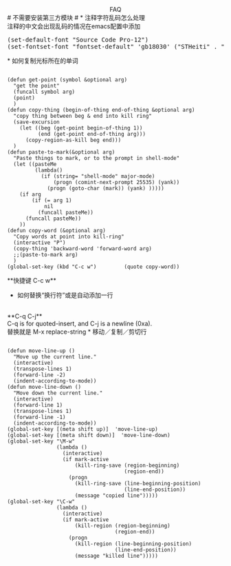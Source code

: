 <center>
FAQ
</center>
# 不需要安装第三方模块 #
* 注释字符乱码怎么处理
<br/>
注释的中文会出现乱码的情况在emacs配置中添加
<br/>
<pre>
(set-default-font "Source Code Pro-12")
(set-fontset-font "fontset-default" 'gb18030' ("STHeiti" . "unicode-bmp"))
</pre>
* 如何复制光标所在的单词
<br/>
<pre><code>
(defun get-point (symbol &optional arg)
  "get the point"
  (funcall symbol arg)
  (point)
  )
(defun copy-thing (begin-of-thing end-of-thing &optional arg)
  "copy thing between beg & end into kill ring"
  (save-excursion
    (let ((beg (get-point begin-of-thing 1))
          (end (get-point end-of-thing arg)))
      (copy-region-as-kill beg end)))
  )
(defun paste-to-mark(&optional arg)
  "Paste things to mark, or to the prompt in shell-mode"
  (let ((pasteMe
     	 (lambda()
     	   (if (string= "shell-mode" major-mode)
               (progn (comint-next-prompt 25535) (yank))
             (progn (goto-char (mark)) (yank) )))))
    (if arg
        (if (= arg 1)
            nil
          (funcall pasteMe))
      (funcall pasteMe))
    ))
(defun copy-word (&optional arg)
  "Copy words at point into kill-ring"
  (interactive "P")
  (copy-thing 'backward-word 'forward-word arg)
  ;;(paste-to-mark arg)
  )
(global-set-key (kbd "C-c w")         (quote copy-word))
</code></pre>
**快捷键  C-c w**

* 如何替换“换行符”或是自动添加一行
<br/>
**C-q C-j**
<br/>
C-q is for quoted-insert, and C-j is a newline (0xa).
<br/>
替换就是 M-x replace-string
* 移动／复制／剪切行
<br/>
<pre><code>
(defun move-line-up ()
  "Move up the current line."
  (interactive)
  (transpose-lines 1)
  (forward-line -2)
  (indent-according-to-mode))
(defun move-line-down ()
  "Move down the current line."
  (interactive)
  (forward-line 1)
  (transpose-lines 1)
  (forward-line -1)
  (indent-according-to-mode))
(global-set-key [(meta shift up)]  'move-line-up)
(global-set-key [(meta shift down)]  'move-line-down)
(global-set-key "\M-w"
                (lambda ()
                  (interactive)
                  (if mark-active
                      (kill-ring-save (region-beginning)
                                      (region-end))
                    (progn
                      (kill-ring-save (line-beginning-position)
                                      (line-end-position))
                      (message "copied line")))))
(global-set-key "\C-w"
                (lambda ()
                  (interactive)
                  (if mark-active
                      (kill-region (region-beginning)
                                   (region-end))
                    (progn
                      (kill-region (line-beginning-position)
                                   (line-end-position))
                      (message "killed line")))))
</code></pre>
